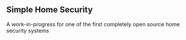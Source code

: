 ## Simple Home Security

A work-in-progress for one of the first completely open source home security systems 
